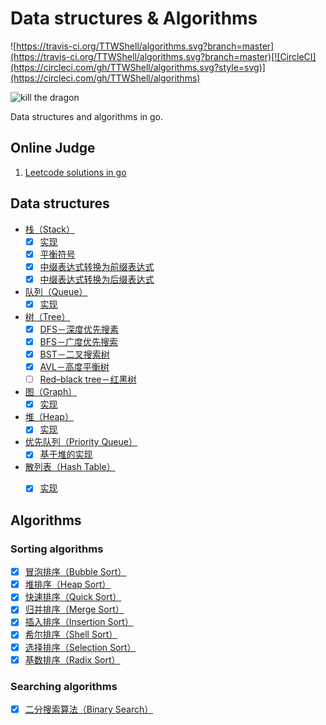 # Data structures & Algorithms

![https://travis-ci.org/TTWShell/algorithms.svg?branch=master](https://travis-ci.org/TTWShell/algorithms.svg?branch=master)[![CircleCI](https://circleci.com/gh/TTWShell/algorithms.svg?style=svg)](https://circleci.com/gh/TTWShell/algorithms)

![kill the dragon](http://img08.deviantart.net/98ef/i/2012/197/8/a/kill_the_dragon_by_ragnz-d57gxnl.jpg)

Data structures and algorithms in go.

## Online Judge

1. [Leetcode solutions in go](leetcode)


## Data structures

* [栈（Stack）](stack)
    - [x] [实现](stack/stack.go)
    - [x] [平衡符号](stack/balanceSymbol.go)
    - [x] [中缀表达式转换为前缀表达式](stack/notation.go)
    - [x] [中缀表达式转换为后缀表达式](stack/notation.go)
* [队列（Queue）](queue)
    - [x] [实现](queue/queue.go)
* [树（Tree）](tree)
    - [x] [DFS－深度优先搜素](tree/tree.go)
    - [x] [BFS－广度优先搜索](tree/tree.go)
    - [x] [BST－二叉搜索树](tree/bst.go)
    - [x] [AVL－高度平衡树](tree/avl.go)
    - [ ] [Red–black tree－红黑树](tree/rbt.go)
* [图（Graph）](graph)
    - [x] [实现](graph/graph.go)
* [堆（Heap）](heap)
    - [x] [实现](heap/heap.go)
* [优先队列（Priority Queue）](priority-queue)
    - [x] [基于堆的实现](priority-queue/pq.go)
* [散列表（Hash Table）](hash-table)
    - [x] [实现](hash-table/hashtable.go)


## Algorithms

### Sorting algorithms

- [x] [冒泡排序（Bubble Sort）](sorting/bubble)
- [x] [堆排序（Heap Sort）](sorting/heap)
- [x] [快速排序（Quick Sort）](sorting/quick)
- [x] [归并排序（Merge Sort）](sorting/merge)
- [x] [插入排序（Insertion Sort）](sorting/insertion)
- [x] [希尔排序（Shell Sort）](sorting/shell)
- [x] [选择排序（Selection Sort）](sorting/selection)
- [x] [基数排序（Radix Sort）](sorting/radix)

### Searching algorithms

- [x] [二分搜索算法（Binary Search）](search/binary-search)

